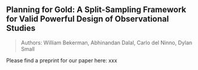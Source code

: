## Planning for Gold: A Split-Sampling Framework for Valid Powerful Design of Observational Studies

> Authors: William Bekerman, Abhinandan Dalal, Carlo del Ninno, Dylan Small

Please find a preprint for our paper here: xxx
